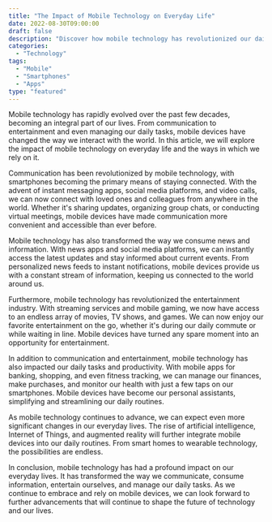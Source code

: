 ```yaml
---
title: "The Impact of Mobile Technology on Everyday Life"
date: 2022-08-30T09:00:00
draft: false
description: "Discover how mobile technology has revolutionized our daily lives and transformed the way we interact with the world."
categories: 
  - "Technology"
tags: 
  - "Mobile"
  - "Smartphones"
  - "Apps"
type: "featured"
---
```


Mobile technology has rapidly evolved over the past few decades, becoming an integral part of our lives. From communication to entertainment and even managing our daily tasks, mobile devices have changed the way we interact with the world. In this article, we will explore the impact of mobile technology on everyday life and the ways in which we rely on it.

Communication has been revolutionized by mobile technology, with smartphones becoming the primary means of staying connected. With the advent of instant messaging apps, social media platforms, and video calls, we can now connect with loved ones and colleagues from anywhere in the world. Whether it's sharing updates, organizing group chats, or conducting virtual meetings, mobile devices have made communication more convenient and accessible than ever before.

Mobile technology has also transformed the way we consume news and information. With news apps and social media platforms, we can instantly access the latest updates and stay informed about current events. From personalized news feeds to instant notifications, mobile devices provide us with a constant stream of information, keeping us connected to the world around us.

Furthermore, mobile technology has revolutionized the entertainment industry. With streaming services and mobile gaming, we now have access to an endless array of movies, TV shows, and games. We can now enjoy our favorite entertainment on the go, whether it's during our daily commute or while waiting in line. Mobile devices have turned any spare moment into an opportunity for entertainment.

In addition to communication and entertainment, mobile technology has also impacted our daily tasks and productivity. With mobile apps for banking, shopping, and even fitness tracking, we can manage our finances, make purchases, and monitor our health with just a few taps on our smartphones. Mobile devices have become our personal assistants, simplifying and streamlining our daily routines.

As mobile technology continues to advance, we can expect even more significant changes in our everyday lives. The rise of artificial intelligence, Internet of Things, and augmented reality will further integrate mobile devices into our daily routines. From smart homes to wearable technology, the possibilities are endless.

In conclusion, mobile technology has had a profound impact on our everyday lives. It has transformed the way we communicate, consume information, entertain ourselves, and manage our daily tasks. As we continue to embrace and rely on mobile devices, we can look forward to further advancements that will continue to shape the future of technology and our lives.
